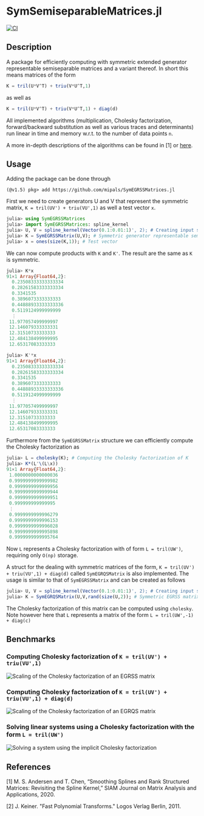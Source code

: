 # SymSemiseparableMatrices.jl

[![CI](https://github.com/mipals/SymSemiseparableMatrices.jl/actions/workflows/CI.yml/badge.svg)](https://github.com/mipals/SymSemiseparableMatrices.jl/actions/workflows/CI.yml)

## Description
A package for efficiently computing with symmetric extended generator representable semiseparable matrices and a variant thereof. In short this means matrices of the form
```julia
K = tril(U*V^T) + triu(V*U^T,1)
```

as well as


```julia
K = tril(U*V^T) + triu(V*U^T,1) + diag(d)
```

All implemented algorithms (multiplication, Cholesky factorization, forward/backward substitution as well as various traces and determinants) run linear in time and memory w.r.t. to the number of data points ```n```.

A more in-depth descriptions of the algorithms can be found in [1] or [here](https://github.com/mipals/SmoothingSplines.jl/blob/master/mt_mikkel_paltorp.pdf).

## Usage
Adding the package can be done through
```
(@v1.5) pkg> add https://github.com/mipals/SymEGRSSMatrices.jl
```
First we need to create generators U and V that represent the symmetric matrix, ```K = tril(UV') + triu(VU',1)``` as well a test vector ```x```.
```julia
julia> using SymEGRSSMatrices
julia> import SymEGRSSMatrices: spline_kernel
julia> U, V = spline_kernel(Vector(0.1:0.01:1)', 2); # Creating input such that K is PD
julia> K = SymEGRSSMatrix(U,V); # Symmetric generator representable semiseparable matrix
julia> x = ones(size(K,1)); # Test vector
```
We can now compute products with ```K``` and ```K'```. The result are the same as ```K``` is symmetric.
```julia
julia> K*x
91×1 Array{Float64,2}:
  0.23508333333333334
  0.28261583333333334
  0.3341535          
  0.3896073333333333 
  0.44888933333333336
  0.5119124999999999 
  ⋮                  
 11.977057499999997  
 12.146079333333331  
 12.31510733333333   
 12.484138499999995  
 12.65317083333333 

julia> K'*x
91×1 Array{Float64,2}:
  0.23508333333333334
  0.28261583333333334
  0.3341535          
  0.3896073333333333 
  0.44888933333333336
  0.5119124999999999 
  ⋮                  
 11.977057499999997  
 12.146079333333331  
 12.31510733333333   
 12.484138499999995  
 12.65317083333333  
```

Furthermore from the ```SymEGRSSMatrix``` structure we can efficiently compute the Cholesky factorization as
```julia 
julia> L = cholesky(K); # Computing the Cholesky factorization of K
julia> K*(L'\(L\x))
91×1 Array{Float64,2}:
 1.0000000000000036
 0.9999999999999982
 0.9999999999999956
 0.9999999999999944
 0.9999999999999951
 0.999999999999995 
 ⋮                 
 0.9999999999996279
 0.9999999999996153
 0.9999999999996028
 0.9999999999995898
 0.9999999999995764
```
Now ```L``` represents a Cholesky factorization with of form ```L = tril(UW')```, requiring only ```O(np)``` storage. 

A struct for the dealing with symmetric matrices of the form, ```K = tril(UV') + triu(VU',1) + diag(d)``` called ```SymEGRQSMatrix``` is also implemented. The usage is similar to that of ```SymEGRSSMatrix``` and can be created as follows
```julia
julia> U, V = spline_kernel(Vector(0.1:0.01:1)', 2); # Creating input such that K is PD
julia> K = SymEGRQSMatrix(U,V,rand(size(U,2)); # Symmetric EGRSS matrix + diagonal
```
The Cholesky factorization of this matrix can be computed using ```cholesky```. Note however here that ```L``` represents a matrix of the form ```L = tril(UW',-1) + diag(c)```

## Benchmarks
### Computing Cholesky factorization of ```K = tril(UV') + triu(VU',1)```
![Scaling of the Cholesky factorization of an EGRSS matrix](https://i.imgur.com/NFqfreO.png)
### Computing Cholesky factorization of ```K = tril(UV') + triu(VU',1) + diag(d)```
![Scaling of the Cholesky factorization of an EGRQS matrix](https://i.imgur.com/IuupJSP.png)
### Solving linear systems using a Cholesky factorization with the form ```L = tril(UW')```
![Solving a system using the implicit Cholesky factorization](https://i.imgur.com/mYBNTSr.png)

## References
[1] M. S. Andersen and T. Chen, “Smoothing Splines and Rank Structured Matrices: Revisiting the Spline Kernel,” SIAM Journal on Matrix Analysis and Applications, 2020.

[2] J. Keiner. "Fast Polynomial Transforms." Logos Verlag Berlin, 2011.
